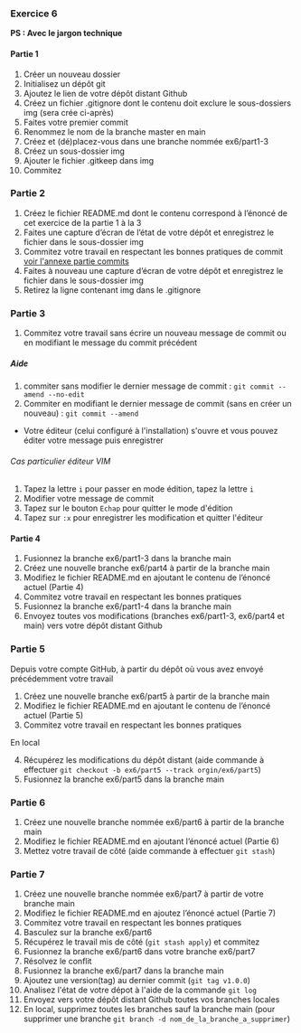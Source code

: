 ### Exercice 6

**PS : Avec le jargon technique**

#### Partie 1

1. Créer un nouveau dossier
2. Initialisez un dépôt git
3. Ajoutez le lien de votre dépôt distant Github
4. Créez un fichier .gitignore dont le contenu doit exclure le sous-dossiers img (sera crée ci-après)
5. Faites votre premier commit
6. Renommez le nom de la branche master en main 
7. Créez et (dé)placez-vous dans une branche nommée ex6/part1-3
8. Créez un sous-dossier img
9. Ajouter le fichier .gitkeep dans img
10. Commitez

### Partie 2

1. Créez le fichier README.md dont le contenu correspond à l’énoncé de cet exercice de la partie 1 à la 3
2. Faites une capture d’écran de l’état de votre dépôt et enregistrez le fichier dans le sous-dossier img
3. Commitez votre travail en respectant les bonnes pratiques de commit [voir l'annexe partie commits](./../annexe.md) 
4. Faites à nouveau une capture d’écran de votre dépôt et enregistrez le fichier dans le sous-dossier img
5. Retirez la ligne contenant img dans le .gitignore

### Partie 3

1. Commitez votre travail sans écrire un nouveau message de commit ou en modifiant le message du commit précédent

##### Aide

1. commiter sans modifier le dernier message de commit : `git commit --amend --no-edit`
2. Commiter en modifiant le dernier message de commit (sans en créer un nouveau) : `git commit --amend`
- Votre éditeur (celui configuré à l'installation) s'ouvre et vous pouvez éditer votre message puis enregistrer
###### Cas particulier éditeur VIM

1. Tapez la lettre `i` pour passer en mode édition, tapez la lettre `i`
2. Modifier votre message de commit
3. Tapez sur le bouton `Echap` pour quitter le mode d'édition
4. Tapez sur `:x` pour enregistrer les modification et quitter l'éditeur

#### Partie 4

1. Fusionnez la branche ex6/part1-3 dans la branche main
2. Créez une nouvelle branche ex6/part4 à partir de la branche main
3. Modifiez le fichier README.md en ajoutant le contenu de l’énoncé actuel (Partie 4)
4. Commitez votre travail en respectant les bonnes pratiques
5. Fusionnez la branche ex6/part1-4 dans la branche main
6. Envoyez toutes vos modifications (branches ex6/part1-3, ex6/part4 et main) vers votre dépôt distant Github


### Partie 5

Depuis votre compte GitHub, à partir du dépôt où vous avez envoyé précédemment votre travail
1. Créez une nouvelle branche ex6/part5 à partir de la branche main
2. Modifiez le fichier README.md en ajoutant le contenu de l’énoncé actuel (Partie 5)
3. Commitez votre travail en respectant les bonnes pratiques

En local

4. Récupérez les modifications du dépôt distant (aide commande à effectuer `git checkout -b ex6/part5 --track orgin/ex6/part5`)
5. Fusionnez la branche ex6/part5 dans la branche main

### Partie 6

1. Créez une nouvelle branche nommée ex6/part6 à partir de la branche main
2. Modifiez le fichier README.md en ajoutant l’énoncé actuel (Partie 6)
3. Mettez votre travail de côté (aide commande à effectuer `git stash`)

### Partie 7

1. Créez une nouvelle branche nommée ex6/part7 à partir de votre branche main
2. Modifiez le fichier README.md en ajoutez l’énoncé actuel (Partie 7)
3. Commitez votre travail en respectant les bonnes pratiques
4. Basculez sur la branche ex6/part6
5. Récupérez le travail mis de côté (`git stash apply`) et commitez
6. Fusionnez la branche ex6/part6 dans votre branche ex6/part7
7. Résolvez le conflit
8. Fusionnez la branche ex6/part7 dans la branche main
9. Ajoutez une version(tag) au dernier commit (`git tag v1.0.0`)
10. Analisez l'état de votre dépot à l'aide de la commande `git log`
11. Envoyez vers votre dépôt distant Github toutes vos branches locales
12. En local, supprimez toutes les branches sauf la branche main (pour supprimer une branche `git branch -d nom_de_la_branche_a_supprimer`)


